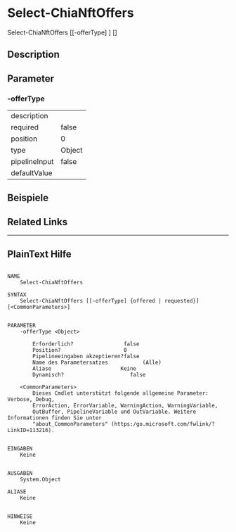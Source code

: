 ﻿# Select-ChiaNftOffers

Select-ChiaNftOffers [[-offerType] <Object>] [<CommonParameters>]



## Description



## Parameter

### -offerType


<table><tr><td>description</td><td></td></tr>
<tr><td>required</td><td>false
</td></tr>
<tr><td>position</td><td>0
</td></tr>
<tr><td>type</td><td>Object
</td></tr>
<tr><td>pipelineInput</td><td>false
</td></tr>
<tr><td>defaultValue</td><td></td></tr>
</table>

## Beispiele

## Related Links


---
## PlainText Hilfe

```

NAME
    Select-ChiaNftOffers
    
SYNTAX
    Select-ChiaNftOffers [[-offerType] {offered | requested}]  [<CommonParameters>]
    
    
PARAMETER
    -offerType <Object>
        
        Erforderlich?                false
        Position?                    0
        Pipelineeingaben akzeptieren?false
        Name des Parametersatzes           (Alle)
        Aliase                      Keine
        Dynamisch?                     false
        
    <CommonParameters>
        Dieses Cmdlet unterstützt folgende allgemeine Parameter: Verbose, Debug,
        ErrorAction, ErrorVariable, WarningAction, WarningVariable,
        OutBuffer, PipelineVariable und OutVariable. Weitere Informationen finden Sie unter 
        "about_CommonParameters" (https:/go.microsoft.com/fwlink/?LinkID=113216). 
    
    
EINGABEN
    Keine
    
    
AUSGABEN
    System.Object
    
ALIASE
    Keine
    

HINWEISE
    Keine



```

